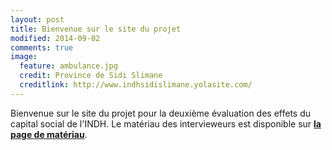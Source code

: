 ```yaml
---
layout: post
title: Bienvenue sur le site du projet
modified: 2014-09-02
comments: true
image:
  feature: ambulance.jpg
  credit: Province de Sidi Slimane
  creditlink: http://www.indhsidislimane.yolasite.com/
---
```



Bienvenue sur le site du projet pour la deuxième évaluation des effets du capital social de l'INDH.
Le matériau des intervieweurs est disponible sur [**la page de matériau**](/ondh/materiau).
